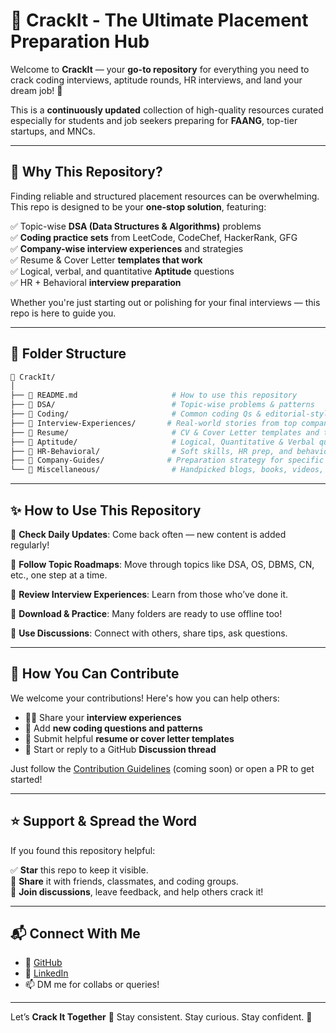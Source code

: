 
# 🚀 CrackIt - The Ultimate Placement Preparation Hub

Welcome to **CrackIt** — your **go-to repository** for everything you need to crack coding interviews, aptitude rounds, HR interviews, and land your dream job! 🎯

This is a **continuously updated** collection of high-quality resources curated especially for students and job seekers preparing for **FAANG**, top-tier startups, and MNCs.

---

## 📌 Why This Repository?

Finding reliable and structured placement resources can be overwhelming. This repo is designed to be your **one-stop solution**, featuring:

✅ Topic-wise **DSA (Data Structures & Algorithms)** problems  
✅ **Coding practice sets** from LeetCode, CodeChef, HackerRank, GFG   
✅ **Company-wise interview experiences** and strategies  
✅ Resume & Cover Letter **templates that work**  
✅ Logical, verbal, and quantitative **Aptitude** questions  
✅ HR + Behavioral **interview preparation**  

Whether you're just starting out or polishing for your final interviews — this repo is here to guide you.

---

## 📁 Folder Structure

```bash
📂 CrackIt/
│
├── 📜 README.md                     # How to use this repository
├── 📁 DSA/                          # Topic-wise problems & patterns
├── 📁 Coding/                       # Common coding Qs & editorial-style solutions
├── 📁 Interview-Experiences/       # Real-world stories from top companies
├── 📁 Resume/                       # CV & Cover Letter templates and tips
├── 📁 Aptitude/                     # Logical, Quantitative & Verbal questions
├── 📁 HR-Behavioral/                # Soft skills, HR prep, and behavioral Qs
├── 📁 Company-Guides/              # Preparation strategy for specific companies
└── 📁 Miscellaneous/                # Handpicked blogs, books, videos, and tools
````

---

## ✨ How to Use This Repository

🔹 **Check Daily Updates**: Come back often — new content is added regularly!

🔹 **Follow Topic Roadmaps**: Move through topics like DSA, OS, DBMS, CN, etc., one step at a time.

🔹 **Review Interview Experiences**: Learn from those who’ve done it.

🔹 **Download & Practice**: Many folders are ready to use offline too!

🔹 **Use Discussions**: Connect with others, share tips, ask questions.

---

## 🙌 How You Can Contribute

We welcome your contributions! Here's how you can help others:

* 👩‍💻 Share your **interview experiences**
* 🧠 Add **new coding questions and patterns**
* 📄 Submit helpful **resume or cover letter templates**
* 💬 Start or reply to a GitHub **Discussion thread**

Just follow the [Contribution Guidelines](./CONTRIBUTING.md) (coming soon) or open a PR to get started!

---

## ⭐ Support & Spread the Word

If you found this repository helpful:

✅ **Star** this repo to keep it visible.                 
🔗 **Share** it with friends, classmates, and coding groups.     
💬 **Join discussions**, leave feedback, and help others crack it!

---

## 📬 Connect With Me

* 🐙 [GitHub](https://github.com/ashk6645/CrackIt)
* 💼 [LinkedIn](https://linkedin.com/in/ashk6645)
* 📫 DM me for collabs or queries!

---

Let’s **Crack It Together** 💪
Stay consistent. Stay curious. Stay confident. 🚀

